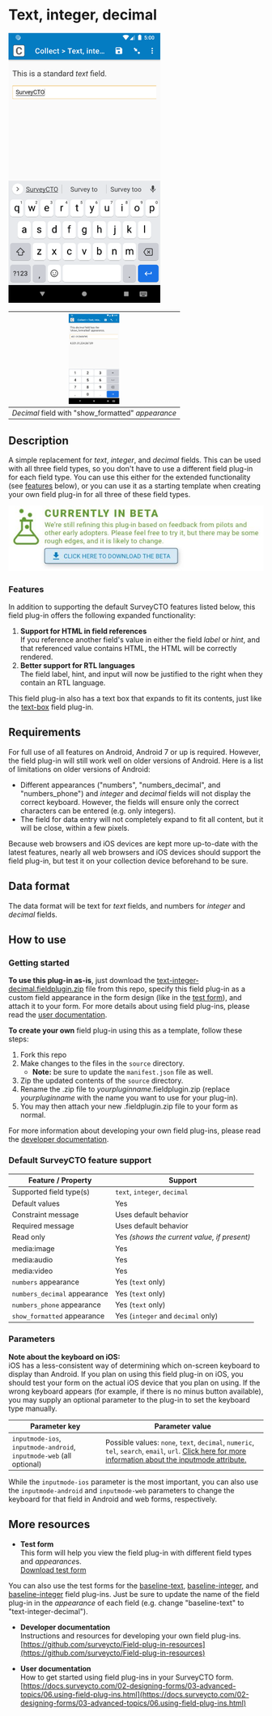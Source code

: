 # Text, integer, decimal

<img src="extras/readme-images/text_field.png" width="300px" alt="Standard text field">

|<img src="extras/readme-images/show_formatted.png" width="100px">|
|:---:|
|*Decimal* field with "show_formatted" *appearance*|

## Description

A simple replacement for *text*, *integer*, and *decimal* fields. This can be used with all three field types, so you don't have to use a different field plug-in for each field type. You can use this either for the extended functionality (see [features](#features) below), or you can use it as a starting template when creating your own field plug-in for all three of these field types.

[![Download now](extras/readme-images/beta-release-download.jpg)](https://github.com/surveycto/text-integer-decimal/raw/master/text-integer-decimal.fieldplugin.zip)

### Features

In addition to supporting the default SurveyCTO features listed below, this field plug-in offers the following expanded functionality:

1. **Support for HTML in field references** <br>
    If you reference another field's value in either the field *label* or *hint*, and that referenced value contains HTML, the HTML will be correctly rendered.
1. **Better support for RTL languages** <br>
    The field label, hint, and input will now be justified to the right when they contain an RTL language.

This field plug-in also has a text box that expands to fit its contents, just like the [text-box](https://github.com/surveycto/text-box/blob/main/README.md) field plug-in.

## Requirements

For full use of all features on Android, Android 7 or up is required. However, the field plug-in will still work well on older versions of Android. Here is a list of limitations on older versions of Android:

* Different appearances ("numbers", "numbers_decimal", and "numbers_phone") and *integer* and *decimal* fields will not display the correct keyboard. However, the fields will ensure only the correct characters can be entered (e.g. only integers).
* The field for data entry will not completely expand to fit all content, but it will be close, within a few pixels.

Because web browsers and iOS devices are kept more up-to-date with the latest features, nearly all web browsers and iOS devices should support the field plug-in, but test it on your collection device beforehand to be sure.

## Data format

The data format will be text for *text* fields, and numbers for *integer* and *decimal* fields.

## How to use

### Getting started

**To use this plug-in as-is**, just download the [text-integer-decimal.fieldplugin.zip](https://github.com/surveycto/text-integer-decimal/raw/main/extras/test-form/Text%2C%20integer%2C%20decimal%20test%20form.xlsx) file from this repo, specify this field plug-in as a custom field appearance in the form design (like in the [test form](https://github.com/surveycto/text-integer-decimal/raw/main/extras/test-form/Text%2C%20integer%2C%20decimal%20test%20form.xlsx)), and attach it to your form. For more details about using field plug-ins, please read the [user documentation](https://docs.surveycto.com/02-designing-forms/03-advanced-topics/06.using-field-plug-ins.html).

**To create your own** field plug-in using this as a template, follow these steps:

1. Fork this repo
1. Make changes to the files in the `source` directory.  
    * **Note:** be sure to update the `manifest.json` file as well.
1. Zip the updated contents of the `source` directory.
1. Rename the .zip file to *yourpluginname*.fieldplugin.zip (replace *yourpluginname* with the name you want to use for your plug-in).
1. You may then attach your new .fieldplugin.zip file to your form as normal.

For more information about developing your own field plug-ins, please read the [developer documentation](https://github.com/surveycto/Field-plug-in-resources).

### Default SurveyCTO feature support

| Feature / Property | Support |
| --- | --- |
| Supported field type(s) | `text`, `integer`, `decimal`|
| Default values | Yes |
| Constraint message | Uses default behavior |
| Required message | Uses default behavior |
| Read only | Yes *(shows the current value, if present)* |
| media:image | Yes |
| media:audio | Yes |
| media:video | Yes |
| `numbers` appearance | Yes (`text` only) |
| `numbers_decimal` appearance | Yes (`text` only) |
| `numbers_phone` appearance | Yes (`text` only) |
| `show_formatted` appearance | Yes (`integer` and `decimal` only) |

### Parameters

**Note about the keyboard on iOS:**  
iOS has a less-consistent way of determining which on-screen keyboard to display than Android. If you plan on using this field plug-in on iOS, you should test your form on the actual iOS device that you plan on using. If the wrong keyboard appears (for example, if there is no minus button available), you may supply an optional parameter to the plug-in to set the keyboard type manually.

| Parameter key | Parameter value |
| --- | --- |
| `inputmode-ios`, `inputmode-android`, `inputmode-web` (all optional) | Possible values: `none`, `text`, `decimal`, `numeric`, `tel`, `search`, `email`, `url`. [Click here for more information about the inputmode attribute.](https://css-tricks.com/everything-you-ever-wanted-to-know-about-inputmode)|

While the `inputmode-ios` parameter is the most important, you can also use the `inputmode-android` and `inputmode-web` parameters to change the keyboard for that field in Android and web forms, respectively.

## More resources

* **Test form**  
This form will help you view the field plug-in with different field types and *appearance*s.  
[Download test form](https://github.com/surveycto/text-integer-decimal/raw/main/extras/test-form/Text%2C%20integer%2C%20decimal%20test%20form.xlsx)

You can also use the test forms for the [baseline-text](https://github.com/surveycto/baseline-text/blob/master/README.md), [baseline-integer](https://github.com/surveycto/baseline-integer/blob/master/README.md), and [baseline-integer](https://github.com/surveycto/baseline-integer/blob/master/README.md) field plug-ins. Just be sure to update the name of the field plug-in in the *appearance* of each field (e.g. change "baseline-text" to "text-integer-decimal").

* **Developer documentation**  
Instructions and resources for developing your own field plug-ins.  
[https://github.com/surveycto/Field-plug-in-resources](https://github.com/surveycto/Field-plug-in-resources)

* **User documentation**  
How to get started using field plug-ins in your SurveyCTO form.  
[https://docs.surveycto.com/02-designing-forms/03-advanced-topics/06.using-field-plug-ins.html](https://docs.surveycto.com/02-designing-forms/03-advanced-topics/06.using-field-plug-ins.html)
